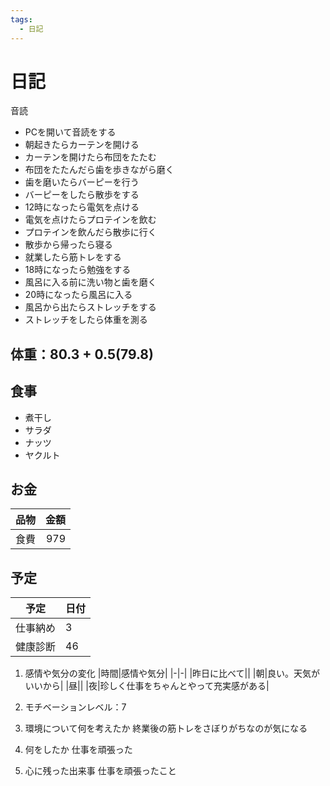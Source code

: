 ```yaml
---
tags:
  - 日記
---
```



# 日記

音読

* PCを開いて音読をする
* 朝起きたらカーテンを開ける
* カーテンを開けたら布団をたたむ
* 布団をたたんだら歯を歩きながら磨く
* 歯を磨いたらバーピーを行う
* バーピーをしたら散歩をする
* 12時になったら電気を点ける
* 電気を点けたらプロテインを飲む
* プロテインを飲んだら散歩に行く
* 散歩から帰ったら寝る
* 就業したら筋トレをする
* 18時になったら勉強をする
* 風呂に入る前に洗い物と歯を磨く
* 20時になったら風呂に入る
* 風呂から出たらストレッチをする
* ストレッチをしたら体重を測る

## 体重：80.3 + 0.5(79.8)

## 食事

* 煮干し
* サラダ
* ナッツ
* ヤクルト

## お金

|品物|金額|
| - | -: |
|食費|979|

## 予定

|予定|日付|
| - | - |
|仕事納め|3|
|健康診断|46|

1. 感情や気分の変化
   |時間|感情や気分|
   |-|-|
   |昨日に比べて||
   |朝|良い。天気がいいから|
   |昼||
   |夜|珍しく仕事をちゃんとやって充実感がある|

2. モチベーションレベル：7

3. 環境について何を考えたか
   終業後の筋トレをさぼりがちなのが気になる

4. 何をしたか
   仕事を頑張った
5. 心に残った出来事
   仕事を頑張ったこと
